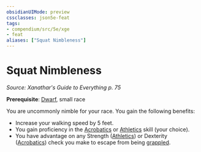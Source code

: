 ```yaml
---
obsidianUIMode: preview
cssclasses: json5e-feat
tags:
- compendium/src/5e/xge
- feat
aliases: ["Squat Nimbleness"]
---
```

# Squat Nimbleness
*Source: Xanathar's Guide to Everything p. 75*  

**Prerequisite**: [Dwarf](/compendium/races/dwarf.md), small race

You are uncommonly nimble for your race. You gain the following benefits:

- Increase your walking speed by 5 feet.  
- You gain proficiency in the [Acrobatics](/compendium/rules/skills.md#Acrobatics) or [Athletics](/compendium/rules/skills.md#Athletics) skill (your choice).  
- You have advantage on any Strength ([Athletics](/compendium/rules/skills.md#Athletics)) or Dexterity ([Acrobatics](/compendium/rules/skills.md#Acrobatics)) check you make to escape from being [grappled](/compendium/rules/conditions.md#grappled).
